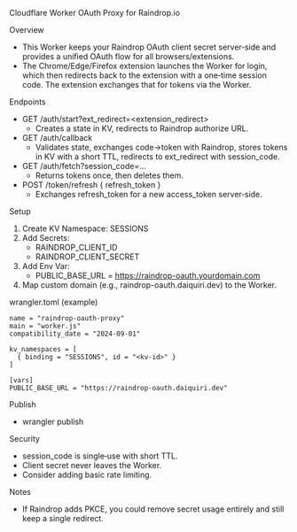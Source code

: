 Cloudflare Worker OAuth Proxy for Raindrop.io

Overview
- This Worker keeps your Raindrop OAuth client secret server‑side and provides a unified OAuth flow for all browsers/extensions.
- The Chrome/Edge/Firefox extension launches the Worker for login, which then redirects back to the extension with a one‑time session code. The extension exchanges that for tokens via the Worker.

Endpoints
- GET /auth/start?ext_redirect=<extension_redirect>
  - Creates a state in KV, redirects to Raindrop authorize URL.
- GET /auth/callback
  - Validates state, exchanges code->token with Raindrop, stores tokens in KV with a short TTL, redirects to ext_redirect with session_code.
- GET /auth/fetch?session_code=...
  - Returns tokens once, then deletes them.
- POST /token/refresh { refresh_token }
  - Exchanges refresh_token for a new access_token server‑side.

Setup
1) Create KV Namespace: SESSIONS
2) Add Secrets:
   - RAINDROP_CLIENT_ID
   - RAINDROP_CLIENT_SECRET
3) Add Env Var:
   - PUBLIC_BASE_URL = https://raindrop-oauth.yourdomain.com
4) Map custom domain (e.g., raindrop-oauth.daiquiri.dev) to the Worker.

wrangler.toml (example)
```
name = "raindrop-oauth-proxy"
main = "worker.js"
compatibility_date = "2024-09-01"

kv_namespaces = [
  { binding = "SESSIONS", id = "<kv-id>" }
]

[vars]
PUBLIC_BASE_URL = "https://raindrop-oauth.daiquiri.dev"
```

Publish
- wrangler publish

Security
- session_code is single‑use with short TTL.
- Client secret never leaves the Worker.
- Consider adding basic rate limiting.

Notes
- If Raindrop adds PKCE, you could remove secret usage entirely and still keep a single redirect.

